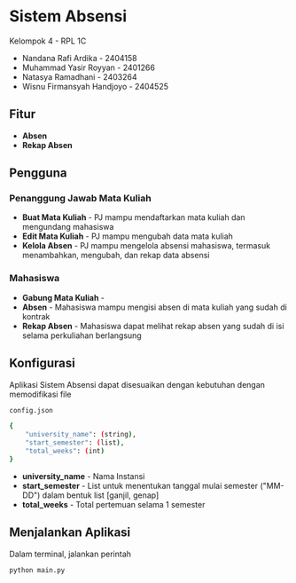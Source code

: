 # Sistem Absensi
Kelompok 4 - RPL 1C
* Nandana Rafi Ardika - 2404158
* Muhammad Yasir Royyan - 2401266
* Natasya Ramadhani - 2403264
* Wisnu Firmansyah Handjoyo - 2404525

## Fitur
* **Absen**
* **Rekap Absen**

## Pengguna
### Penanggung Jawab Mata Kuliah
* **Buat Mata Kuliah** - PJ mampu mendaftarkan mata kuliah dan mengundang mahasiswa
* **Edit Mata Kuliah** - PJ mampu mengubah data mata kuliah
* **Kelola Absen** - PJ mampu mengelola absensi mahasiswa, termasuk menambahkan, mengubah, dan rekap data absensi

### Mahasiswa
* **Gabung Mata Kuliah** - 
* **Absen** - Mahasiswa mampu mengisi absen di mata kuliah yang sudah di kontrak
* **Rekap Absen** - Mahasiswa dapat melihat rekap absen yang sudah di isi selama perkuliahan berlangsung

## Konfigurasi
Aplikasi Sistem Absensi dapat disesuaikan dengan kebutuhan dengan memodifikasi file
```sh
config.json
```
```sh
{
    "university_name": (string),
    "start_semester": (list),
    "total_weeks": (int)
}
```
* **university_name** - Nama Instansi
* **start_semester** - List untuk menentukan tanggal mulai semester ("MM-DD") dalam bentuk list [ganjil, genap]
* **total_weeks** - Total pertemuan selama 1 semester

## Menjalankan Aplikasi
Dalam terminal, jalankan perintah
```sh
python main.py
```